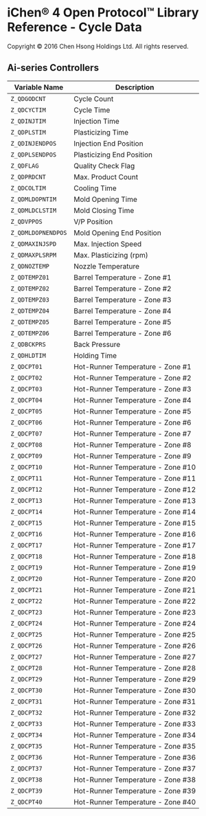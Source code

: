 iChen® 4 Open Protocol™ Library Reference - Cycle Data
======================================================

Copyright © 2016 Chen Hsong Holdings Ltd.  All rights reserved.

Ai-series Controllers
--------------------

|Variable Name|Description|
|-------------|-----------|
|`Z_QDGODCNT`|Cycle Count|
|`Z_QDCYCTIM`|Cycle Time|
|`Z_QDINJTIM`|Injection Time|
|`Z_QDPLSTIM`|Plasticizing Time|
|`Z_QDINJENDPOS`|Injection End Position|
|`Z_QDPLSENDPOS`|Plasticizing End Position|
|`Z_QDFLAG`|Quality Check Flag|
|`Z_QDPRDCNT`|Max. Product Count|
|`Z_QDCOLTIM`|Cooling Time|
|`Z_QDMLDOPNTIM`|Mold Opening Time|
|`Z_QDMLDCLSTIM`|Mold Closing Time|
|`Z_QDVPPOS`|V/P Position|
|`Z_QDMLDOPNENDPOS`|Mold Opening End Position|
|`Z_QDMAXINJSPD`|Max. Injection Speed|
|`Z_QDMAXPLSRPM`|Max. Plasticizing (rpm)|
|`Z_QDNOZTEMP`|Nozzle Temperature|
|`Z_QDTEMPZ01`|Barrel Temperature - Zone #1|
|`Z_QDTEMPZ02`|Barrel Temperature - Zone #2|
|`Z_QDTEMPZ03`|Barrel Temperature - Zone #3|
|`Z_QDTEMPZ04`|Barrel Temperature - Zone #4|
|`Z_QDTEMPZ05`|Barrel Temperature - Zone #5|
|`Z_QDTEMPZ06`|Barrel Temperature - Zone #6|
|`Z_QDBCKPRS`|Back Pressure|
|`Z_QDHLDTIM`|Holding Time|
|`Z_QDCPT01`|Hot-Runner Temperature - Zone #1|
|`Z_QDCPT02`|Hot-Runner Temperature - Zone #2|
|`Z_QDCPT03`|Hot-Runner Temperature - Zone #3|
|`Z_QDCPT04`|Hot-Runner Temperature - Zone #4|
|`Z_QDCPT05`|Hot-Runner Temperature - Zone #5|
|`Z_QDCPT06`|Hot-Runner Temperature - Zone #6|
|`Z_QDCPT07`|Hot-Runner Temperature - Zone #7|
|`Z_QDCPT08`|Hot-Runner Temperature - Zone #8|
|`Z_QDCPT09`|Hot-Runner Temperature - Zone #9|
|`Z_QDCPT10`|Hot-Runner Temperature - Zone #10|
|`Z_QDCPT11`|Hot-Runner Temperature - Zone #11|
|`Z_QDCPT12`|Hot-Runner Temperature - Zone #12|
|`Z_QDCPT13`|Hot-Runner Temperature - Zone #13|
|`Z_QDCPT14`|Hot-Runner Temperature - Zone #14|
|`Z_QDCPT15`|Hot-Runner Temperature - Zone #15|
|`Z_QDCPT16`|Hot-Runner Temperature - Zone #16|
|`Z_QDCPT17`|Hot-Runner Temperature - Zone #17|
|`Z_QDCPT18`|Hot-Runner Temperature - Zone #18|
|`Z_QDCPT19`|Hot-Runner Temperature - Zone #19|
|`Z_QDCPT20`|Hot-Runner Temperature - Zone #20|
|`Z_QDCPT21`|Hot-Runner Temperature - Zone #21|
|`Z_QDCPT22`|Hot-Runner Temperature - Zone #22|
|`Z_QDCPT23`|Hot-Runner Temperature - Zone #23|
|`Z_QDCPT24`|Hot-Runner Temperature - Zone #24|
|`Z_QDCPT25`|Hot-Runner Temperature - Zone #25|
|`Z_QDCPT26`|Hot-Runner Temperature - Zone #26|
|`Z_QDCPT27`|Hot-Runner Temperature - Zone #27|
|`Z_QDCPT28`|Hot-Runner Temperature - Zone #28|
|`Z_QDCPT29`|Hot-Runner Temperature - Zone #29|
|`Z_QDCPT30`|Hot-Runner Temperature - Zone #30|
|`Z_QDCPT31`|Hot-Runner Temperature - Zone #31|
|`Z_QDCPT32`|Hot-Runner Temperature - Zone #32|
|`Z_QDCPT33`|Hot-Runner Temperature - Zone #33|
|`Z_QDCPT34`|Hot-Runner Temperature - Zone #34|
|`Z_QDCPT35`|Hot-Runner Temperature - Zone #35|
|`Z_QDCPT36`|Hot-Runner Temperature - Zone #36|
|`Z_QDCPT37`|Hot-Runner Temperature - Zone #37|
|`Z_QDCPT38`|Hot-Runner Temperature - Zone #38|
|`Z_QDCPT39`|Hot-Runner Temperature - Zone #39|
|`Z_QDCPT40`|Hot-Runner Temperature - Zone #40|
